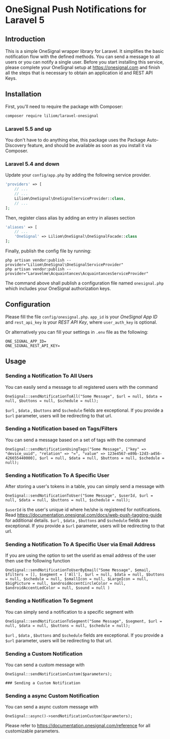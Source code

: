 #  OneSignal Push Notifications for Laravel 5

## Introduction

This is a simple OneSignal wrapper library for Laravel. It simplifies the basic notification flow with the defined methods. You can send a message to all users or you can notify a single user. 
Before you start installing this service, please complete your OneSignal setup at https://onesignal.com and finish all the steps that is necessary to obtain an application id and REST API Keys.


## Installation

First, you'll need to require the package with Composer:

```sh
composer require liliom/laravel-onesignal
```

### Laravel 5.5 and up

You don't have to do anything else, this package uses the Package Auto-Discovery feature, and should be available as soon as you install it via Composer.

### Laravel 5.4 and down

Update your `config/app.php` by adding the following service provider.

```php
'providers' => [
	// ...
	// ...
	Liliom\OneSignal\OneSignalServiceProvider::class,
	// ...
];
```


Then, register class alias by adding an entry in aliases section

```php
'aliases' => [
	// ...
	'OneSignal' => Liliom\OneSignal\OneSignalFacade::class
];
```


Finally, publish the config file by running:

```
php artisan vendor:publish --provider="Liliom\OneSignal\OneSignalServiceProvider"
php artisan vendor:publish --provider="Laravelme\Acquaintances\AcquaintancesServiceProvider"
``` 
 
The command above shall publish a configuration file named `onesignal.php` which includes your OneSignal authorization keys.


## Configuration

Please fill the file `config/onesignal.php`.
`app_id` is your *OneSignal App ID* and `rest_api_key` is your *REST API Key*, where `user_auth_key` is optional.
 
Or alternatively you can fill your settings in `.env` file as the following:
```
ONE_SIGNAL_APP_ID=
ONE_SIGNAL_REST_API_KEY=
```

## Usage

### Sending a Notification To All Users

You can easily send a message to all registered users with the command

    OneSignal::sendNotificationToAll("Some Message", $url = null, $data = null, $buttons = null, $schedule = null);
    
`$url` , `$data` , `$buttons` and `$schedule` fields are exceptional. If you provide a `$url` parameter, users will be redirecting to that url.
    

### Sending a Notification based on Tags/Filters

You can send a message based on a set of tags with the command

    OneSignal::sendNotificationUsingTags("Some Message", ["key" => "device_uuid", "relation" => "=", "value" => 123e4567-e89b-12d3-a456-426655440000], $url = null, $data = null, $buttons = null, $schedule = null);


### Sending a Notification To A Specific User

After storing a user's tokens in a table, you can simply send a message with

    OneSignal::sendNotificationToUser("Some Message", $userId, $url = null, $data = null, $buttons = null, $schedule = null);
    
`$userId` is the user's unique id where he/she is registered for notifications. Read https://documentation.onesignal.com/docs/web-push-tagging-guide for additional details.
`$url` , `$data` , `$buttons` and `$schedule` fields are exceptional. If you provide a `$url` parameter, users will be redirecting to that url.

### Sending a Notification To A Specific User via Email Address

If you are using the option to set the userId as email address of the user then use the following function

    OneSignal::sendNotificationToUserByEmail("Some Message", $email, $filters = [], $segment = ['All'], $url = null, $data = null, $buttons = null, $schedule = null, $smallIcon = null, $LargeIcon = null, $bigPicture = null, $androidAccentCircleColor = null, $androidAccentLedColor = null, $sound = null )


### Sending a Notification To Segment

You can simply send a notification to a specific segment with

    OneSignal::sendNotificationToSegment("Some Message", $segment, $url = null, $data = null, $buttons = null, $schedule = null);
    
`$url` , `$data` , `$buttons` and `$schedule` fields are exceptional. If you provide a `$url` parameter, users will be redirecting to that url.

### Sending a Custom Notification

You can send a custom message with 

    OneSignal::sendNotificationCustom($parameters);
    
    ### Sending a Custom Notification
### Sending a async Custom Notification
You can send a async custom message with 

    OneSignal::async()->sendNotificationCustom($parameters);
    
Please refer to https://documentation.onesignal.com/reference for all customizable parameters.


